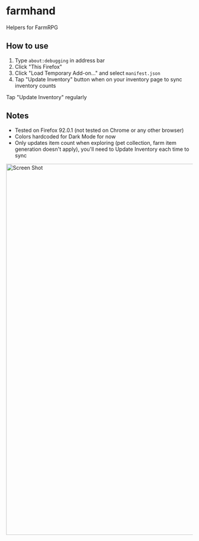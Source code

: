 # farmhand
Helpers for FarmRPG

## How to use
1. Type `about:debugging` in address bar
2. Click "This Firefox"
3. Click "Load Temporary Add-on..." and select `manifest.json`
4. Tap "Update Inventory" button when on your inventory page to sync inventory counts

Tap "Update Inventory" regularly

## Notes
* Tested on Firefox 92.0.1 (not tested on Chrome or any other browser)
* Colors hardcoded for Dark Mode for now
* Only updates item count when exploring (pet collection, farm item generation doesn't apply), you'll need to Update Inventory each time to sync


<img width="1000" alt="Screen Shot" src="https://user-images.githubusercontent.com/824852/136686502-70c09b58-f989-46c5-b646-c23be539b2cd.png">
